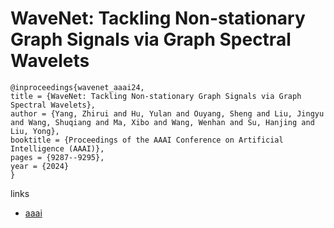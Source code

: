 # WaveNet: Tackling Non-stationary Graph Signals via Graph Spectral Wavelets

```
@inproceedings{wavenet_aaai24,
title = {WaveNet: Tackling Non-stationary Graph Signals via Graph Spectral Wavelets},
author = {Yang, Zhirui and Hu, Yulan and Ouyang, Sheng and Liu, Jingyu and Wang, Shuqiang and Ma, Xibo and Wang, Wenhan and Su, Hanjing and Liu, Yong},
booktitle = {Proceedings of the AAAI Conference on Artificial Intelligence (AAAI)},
pages = {9287--9295},
year = {2024}
}
```

links
- [aaai](https://ojs.aaai.org/index.php/AAAI/article/view/28781)
